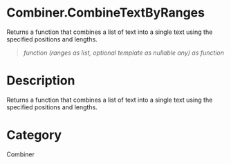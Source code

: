 ﻿# Combiner.CombineTextByRanges
Returns a function that combines a list of text into a single text using the specified positions and lengths.
> _function (ranges as list, optional template as nullable any) as function_
# Description 
Returns a function that combines a list of text into a single text using the specified positions and lengths.
# Category 
Combiner

